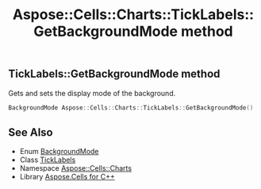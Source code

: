 ﻿---
title: Aspose::Cells::Charts::TickLabels::GetBackgroundMode method
linktitle: GetBackgroundMode
second_title: Aspose.Cells for C++ API Reference
description: 'Aspose::Cells::Charts::TickLabels::GetBackgroundMode method. Gets and sets the display mode of the background in C++.'
type: docs
weight: 900
url: /cpp/aspose.cells.charts/ticklabels/getbackgroundmode/
---
## TickLabels::GetBackgroundMode method


Gets and sets the display mode of the background.

```cpp
BackgroundMode Aspose::Cells::Charts::TickLabels::GetBackgroundMode()
```

## See Also

* Enum [BackgroundMode](../../backgroundmode/)
* Class [TickLabels](../)
* Namespace [Aspose::Cells::Charts](../../)
* Library [Aspose.Cells for C++](../../../)
